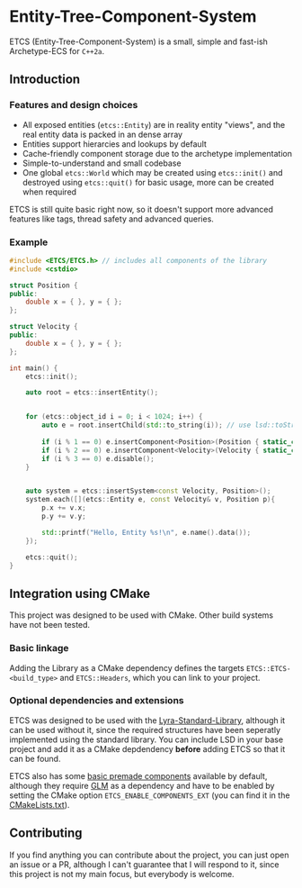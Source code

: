 # Entity-Tree-Component-System

ETCS (Entity-Tree-Component-System) is a small, simple and fast-ish Archetype-ECS for `C++2a`.

## Introduction

### Features and design choices

- All exposed entities (`etcs::Entity`) are in reality entity "views", and the real entity data is packed in an dense array
- Entities support hierarcies and lookups by default
- Cache-friendly component storage due to the archetype implementation
- Simple-to-understand and small codebase
- One global `etcs::World` which may be created using `etcs::init()` and destroyed using `etcs::quit()` for basic usage, more can be created when required

ETCS is still quite basic right now, so it doesn't support more advanced features like tags, thread safety and advanced queries.

### Example

```c++
#include <ETCS/ETCS.h> // includes all components of the library
#include <cstdio>

struct Position {
public:
	double x = { }, y = { };
};

struct Velocity {
public:
	double x = { }, y = { };
};

int main() {
	etcs::init();

	auto root = etcs::insertEntity();


	for (etcs::object_id i = 0; i < 1024; i++) {
		auto e = root.insertChild(std::to_string(i)); // use lsd::toString if you have it as a dependency
		
		if (i % 1 == 0) e.insertComponent<Position>(Position { static_cast<double>(i), static_cast<double>(i) / 2});
		if (i % 2 == 0) e.insertComponent<Velocity>(Velocity { static_cast<double>(i * i), static_cast<double>(i) / 3});
		if (i % 3 == 0) e.disable();
	}


	auto system = etcs::insertSystem<const Velocity, Position>();
	system.each([](etcs::Entity e, const Velocity& v, Position p){
		p.x += v.x;
		p.y += v.y;

		std::printf("Hello, Entity %s!\n", e.name().data());
	});

	etcs::quit();
}
```

## Integration using CMake

This project was designed to be used with CMake. Other build systems have not been tested.

### Basic linkage

Adding the Library as a CMake dependency defines the targets `ETCS::ETCS-<build_type>` and `ETCS::Headers`, which you can link to your project.

### Optional dependencies and extensions

ETCS was designed to be used with the [Lyra-Standard-Library](https://github.com/zhuzhile08/Lyra-Standard-Library), although it can be used without it, since the required structures have been seperatly implemented using the standard library. You can include LSD in your base project and add it as a CMake depdendency **before** adding ETCS so that it can be found.

ETCS also has some [basic premade components](https://github.com/zhuzhile08/Entity-Tree-Component-System/tree/main/include/ETCS/Components) available by default, although they require [GLM](https://github.com/g-truc/glm) as a dependency and have to be enabled by setting the CMake option `ETCS_ENABLE_COMPONENTS_EXT` (you can find it in the [CMakeLists.txt](https://github.com/zhuzhile08/Entity-Tree-Component-System/blob/main/CMakeLists.txt)).

## Contributing

If you find anything you can contribute about the project, you can just open an issue or a PR, although I can't guarantee that I will respond to it, since this project is not my main focus, but everybody is welcome.
